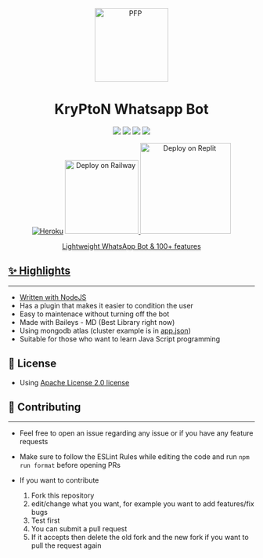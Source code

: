 <div align="center">
 <img src="https://i.ibb.co/mzcSXdy/koboo.png" width="150" height="150" border="0" alt="PFP">
 
# KryPtoN Whatsapp Bot 

<a href="https://git-scm.com/downloads"><img src="http://img.shields.io/badge/-Git-F1502F?style=flat&logo=git&logoColor=FFFFFF"></a>
<a href="https://nodejs.org/en/download"><img
src="https://img.shields.io/badge/-Node.js-3C873A?style=flat&logo=Node.js&logoColor=white"></a>
<a href="https://ffmpeg.org/download.html"><img src="http://img.shields.io/badge/-Ffmpeg-000000?style=flat&logo=ffmpeg&logoColor=green"></a>
<a href="https://www.mongodb.com/cloud/atlas/lp/try4?utm_source=google&utm_campaign=search_gs_pl_evergreen_atlas_core_prosp-brand_gic-null_apac-in_ps-all_mobile_eng_lead&utm_term=mongodb%20atlas&utm_medium=cpc_paid_search&utm_ad=e&utm_ad_campaign_id=12564980858&adgroup=116332189581&gclid=CjwKCAjw4JWZBhApEiwAtJUN0KnEgMTAPsFAJx0hHJ1U2YvK3Sy5PvVx3jDQN2gyMwKDxl_umuKC4BoCe7IQAvD_BwE"><img src="https://img.shields.io/badge/-MongoDB-3C873A?style=flat&logo=MongoDB&logoColor=green&color=white"></a>

[![Heroku](https://www.herokucdn.com/deploy/button.svg)](https://heroku.com/deploy?template=https://github.com/Debanjan-San/krypton-WhatsappBot/tree/main)
       <a href="https://railway.app/new/template/Gts2Zx?referralCode=f3gg2m">
    <img src="https://railway.app/button.svg" alt="Deploy on Railway" width="150px">
    <img src="https://img.shields.io/website?color=blue&down_message=Deploy%20to%20Replit&label=%20&logo=replit&up_message=Deploy%20to%20Replit&url=https://github.com/Debanjan-San/krypton-WhatsappBot" alt="Deploy on Replit" width="185px">

Lightweight WhatsApp Bot & 100+ features

</div>

## ✨ Highlights

---

-   Written with [NodeJS](https://nodejs.org/)
-   Has a plugin that makes it easier to condition the user
-   Easy to maintenace without turning off the bot
-   Made with Baileys - MD (Best Library right now)
-   Using mongodb atlas (cluster example is in [app.json](https://github.com/Debanjan-San/krypton-WhatsappBot/blob/main/app.json))
-   Suitable for those who want to learn Java Script programming

## 📄 License

-   Using [Apache License 2.0 license](https://github.com/Debanjan-San/krypton-WhatsappBot/blob/main/LICENSE)

## 💪 Contributing

---

-   Feel free to open an issue regarding any issue or if you have any feature requests
-   Make sure to follow the ESLint Rules while editing the code and run `npm run format` before opening PRs
-   If you want to contribute

    1. Fork this repository
    2. edit/change what you want, for example you want to add features/fix bugs
    3. Test first
    4. You can submit a pull request
    5. If it accepts then delete the old fork and the new fork if you want to pull the request again
